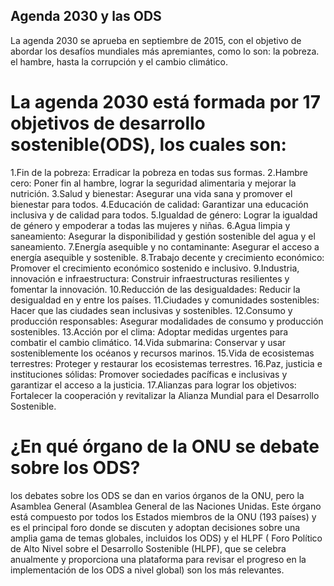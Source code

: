 ## Agenda 2030 y las ODS

La agenda 2030 se aprueba en septiembre de 2015, con el objetivo de abordar los desafíos mundiales más apremiantes, como lo son: la pobreza. el hambre, hasta la corrupción y el cambio climático.

# La agenda 2030 está formada por 17 objetivos de desarrollo sostenible(ODS), los cuales son:

  1.Fin de la pobreza: Erradicar la pobreza en todas sus formas.
  2.Hambre cero: Poner fin al hambre, lograr la seguridad alimentaria y mejorar la nutrición.
  3.Salud y bienestar: Asegurar una vida sana y promover el bienestar para todos.
  4.Educación de calidad: Garantizar una educación inclusiva y de calidad para todos.
  5.Igualdad de género: Lograr la igualdad de género y empoderar a todas las mujeres y niñas.
  6.Agua limpia y saneamiento: Asegurar la disponibilidad y gestión sostenible del agua y el saneamiento.
  7.Energía asequible y no contaminante: Asegurar el acceso a energía asequible y sostenible.
  8.Trabajo decente y crecimiento económico: Promover el crecimiento económico sostenido e inclusivo.
  9.Industria, innovación e infraestructura: Construir infraestructuras resilientes y fomentar la innovación.
  10.Reducción de las desigualdades: Reducir la desigualdad en y entre los países.
  11.Ciudades y comunidades sostenibles: Hacer que las ciudades sean inclusivas y sostenibles.
  12.Consumo y producción responsables: Asegurar modalidades de consumo y producción sostenibles.
  13.Acción por el clima: Adoptar medidas urgentes para combatir el cambio climático.
  14.Vida submarina: Conservar y usar sosteniblemente los océanos y recursos marinos.
  15.Vida de ecosistemas terrestres: Proteger y restaurar los ecosistemas terrestres.
  16.Paz, justicia e instituciones sólidas: Promover sociedades pacíficas e inclusivas y garantizar el acceso a la justicia.
  17.Alianzas para lograr los objetivos: Fortalecer la cooperación y revitalizar la Alianza Mundial para el Desarrollo Sostenible.

  # ¿En qué órgano de la ONU se debate sobre los ODS?

  los debates sobre los ODS se dan en varios órganos de la ONU, pero la Asamblea General (Asamblea General de las Naciones Unidas. Este órgano está compuesto por todos los Estados miembros de la ONU (193 países) y es el principal foro donde se discuten y adoptan decisiones sobre una amplia gama de temas globales, incluidos los ODS) y el HLPF ( Foro Político de Alto Nivel sobre el Desarrollo Sostenible (HLPF), que se celebra anualmente y proporciona una plataforma para revisar el progreso en la implementación de los ODS a nivel global) son los más relevantes.

  
